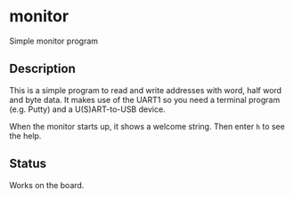# monitor

Simple monitor program

## Description

This is a simple program to read and write addresses
with word, half word and byte data. It makes use of
the UART1 so you need a terminal program (e.g. Putty)
and a U(S)ART-to-USB device.

When the monitor starts up, it shows a welcome string.
Then enter `h` to see the help.

## Status

Works on the board.
